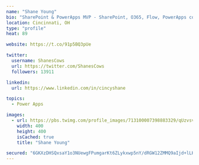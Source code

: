 ```yaml
---
name: "Shane Young"
bio: "SharePoint & PowerApps MVP - SharePoint, O365, Flow, PowerApps consulting? @PowerApps911 | Pure Snark? You found it."
location: Cincinnati, OH
type: "profile"
heat: 89

website: https://t.co/91p5BQ3pUe

twitter:
  username: ShanesCows
  url: https://twitter.com/ShanesCows
  followers: 13911

linkedin:
  url: https://www.linkedin.com/in/cincyshane

topics:
  - Power Apps

images:
  - url: https://pbs.twimg.com/profile_images/713100007398883329/qUzvsvQ3_400x400.jpg
    width: 400
    height: 400
    isCached: true
    title: "Shane Young"

secured: "6GKXzDHSQxsaY1o3NUewgFPumgarKt6ZLykxwp5nY/dRGW12ZMMQ9aIjd+lLHUW65fdv0MesrWXYpnYLB/Hm3m8P8uIQF2wSjQ8NplVYrcpEJSzbuTC8mlyKDMWVJBucicHB+NXwAF2izEuxfhKVj0SmcDGD6LsdFR6lXjxA4cvGVPxCvaemDCmhAoMxYxxcg9NmvoEHXNMqu5V7w66IMtBSF/OlW+kmJQiKjvAbSSvR4P1QV/g8lWLRaPr2zWxJHt3pkau9weFgpNPZ7TCG9CGlKr31thP7THDmbzADxAJr5BztkP3RW7vuPNc+WG9V4XODv1JMfAsGrAs0rz8BlXiUGUjUrhvRMrd4SQOMXed7R94/76Am4xmemLDLnd8ZhoDeR7i2+W/enboqW0vGk8WFEqhgoG7iUMRgvcVgjF4=;Sb+ngFB8PKws3CdTeeTV9g=="
---
```


